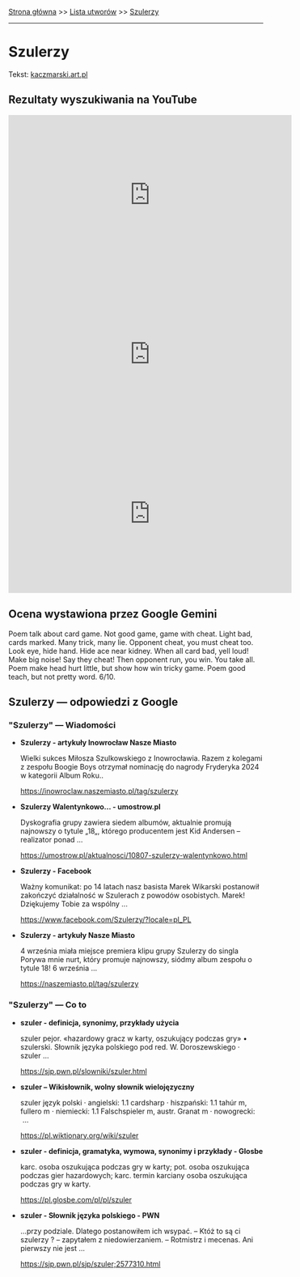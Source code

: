 [Strona główna](../index.md) >> [Lista utworów](../list.md) >> [Szulerzy](582.md)

---

# Szulerzy

Tekst: [kaczmarski.art.pl](https://www.kaczmarski.art.pl/tworczosc/wiersze/szulerzy/)

## Rezultaty wyszukiwania na YouTube

<iframe width="560" height="315" src="https://www.youtube.com/embed/2Tqf3a1_PLI?si=IdontcarewhotheIRSsendsImnotpayingtaxes" title="YouTube video player" frameborder="0" allow="accelerometer; autoplay; clipboard-write; encrypted-media; gyroscope; picture-in-picture; web-share" referrerpolicy="strict-origin-when-cross-origin" allowfullscreen></iframe>

<iframe width="560" height="315" src="https://www.youtube.com/embed/dR7Y2B5aJ7M?si=IdontcarewhotheIRSsendsImnotpayingtaxes" title="YouTube video player" frameborder="0" allow="accelerometer; autoplay; clipboard-write; encrypted-media; gyroscope; picture-in-picture; web-share" referrerpolicy="strict-origin-when-cross-origin" allowfullscreen></iframe>

<iframe width="560" height="315" src="https://www.youtube.com/embed/0S3TWge8dmk?si=IdontcarewhotheIRSsendsImnotpayingtaxes" title="YouTube video player" frameborder="0" allow="accelerometer; autoplay; clipboard-write; encrypted-media; gyroscope; picture-in-picture; web-share" referrerpolicy="strict-origin-when-cross-origin" allowfullscreen></iframe>

## Ocena wystawiona przez Google Gemini

Poem talk about card game. Not good game, game with cheat. Light bad, cards marked. Many trick, many lie. Opponent cheat, you must cheat too. Look eye, hide hand. Hide ace near kidney. When all card bad, yell loud! Make big noise! Say they cheat! Then opponent run, you win. You take all. Poem make head hurt little, but show how win tricky game. Poem good teach, but not pretty word. 6/10.


## Szulerzy — odpowiedzi z Google

### "Szulerzy" — Wiadomości

- **Szulerzy - artykuły  Inowrocław Nasze Miasto**

    Wielki sukces Miłosza Szulkowskiego z Inowrocławia. Razem z kolegami z zespołu Boogie Boys otrzymał nominację do nagrody Fryderyka 2024 w kategorii Album Roku.. 

   <https://inowroclaw.naszemiasto.pl/tag/szulerzy>
- **Szulerzy  Walentynkowo… - umostrow.pl**

    Dyskografia grupy zawiera siedem albumów, aktualnie promują najnowszy o tytule „18„, którego producentem jest Kid Andersen – realizator ponad ... 

   <https://umostrow.pl/aktualnosci/10807-szulerzy-walentynkowo.html>
- **Szulerzy - Facebook**

    Ważny komunikat: po 14 latach nasz basista Marek Wikarski postanowił zakończyć działalność w Szulerach z powodów osobistych. Marek! Dziękujemy Tobie za wspólny ... 

   <https://www.facebook.com/Szulerzy/?locale=pl_PL>
- **Szulerzy - artykuły  Nasze Miasto**

    4 września miała miejsce premiera klipu grupy Szulerzy do singla Porywa mnie nurt, który promuje najnowszy, siódmy album zespołu o tytule 18! 6 września ... 

   <https://naszemiasto.pl/tag/szulerzy>

### "Szulerzy" — Co to

- **szuler - definicja, synonimy, przykłady użycia**

    szuler pejor. «hazardowy gracz w karty, oszukujący podczas gry» • szulerski. Słownik języka polskiego pod red. W. Doroszewskiego · szuler ... 

   <https://sjp.pwn.pl/slowniki/szuler.html>
- **szuler – Wikisłownik, wolny słownik wielojęzyczny**

    szuler język polski  · angielski: 1.1 cardsharp · hiszpański: 1.1 tahúr m, fullero m · niemiecki: 1.1 Falschspieler m, austr. Granat m · nowogrecki:  ... 

   <https://pl.wiktionary.org/wiki/szuler>
- **szuler - definicja, gramatyka, wymowa, synonimy i przykłady - Glosbe**

    karc. osoba oszukująca podczas gry w karty; pot. osoba oszukująca podczas gier hazardowych; karc. termin karciany osoba oszukująca podczas gry w karty. 

   <https://pl.glosbe.com/pl/pl/szuler>
- **szuler - Słownik języka polskiego - PWN**

    …przy podziale. Dlatego postanowiłem ich wsypać. – Któż to są ci szulerzy ? – zapytałem z niedowierzaniem. – Rotmistrz i mecenas. Ani pierwszy nie jest ... 

   <https://sjp.pwn.pl/sjp/szuler;2577310.html>

